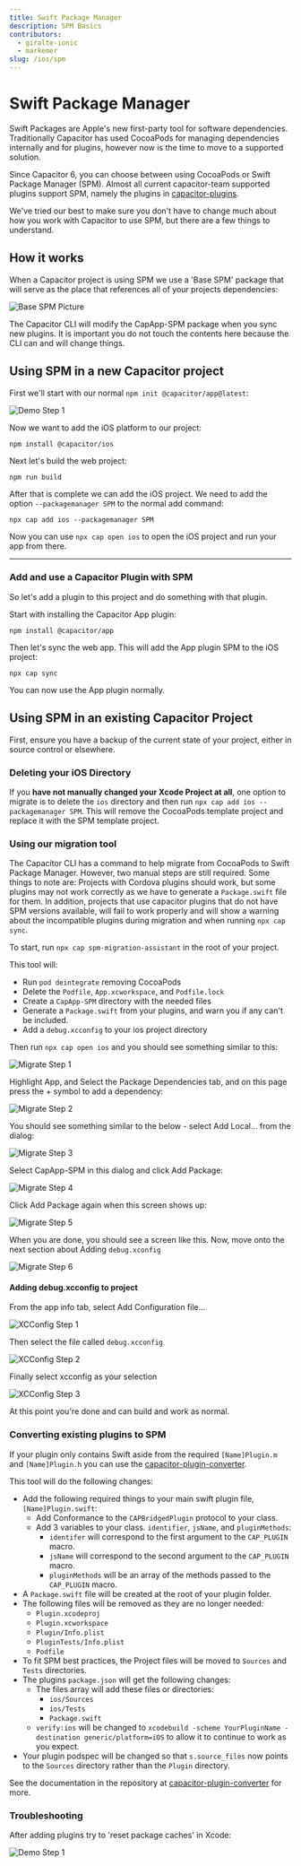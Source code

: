```yaml
---
title: Swift Package Manager
description: SPM Basics
contributors:
  - giralte-ionic
  - markemer
slug: /ios/spm
---
```


# Swift Package Manager

Swift Packages are Apple's new first-party tool for software dependencies. Traditionally Capacitor has used CocoaPods for managing dependencies internally and for plugins, however now is the time to move to a supported solution.

Since Capacitor 6, you can choose between using CocoaPods or Swift Package Manager (SPM). Almost all current capacitor-team supported plugins support SPM, namely the plugins in <a href="https://github.com/ionic-team/capacitor-plugins">capacitor-plugins</a>.

We've tried our best to make sure you don't have to change much about how you work with Capacitor to use SPM, but there are a few things to understand.

## How it works

When a Capacitor project is using SPM we use a 'Base SPM' package that will serve as the place that references all of your projects dependencies:

![Base SPM Picture](../../../static/img/v6/docs/ios/spm/base-spm.png)

The Capacitor CLI will modify the CapApp-SPM package when you sync new plugins. It is important you do not touch the contents here because the CLI can and will change things.

## Using SPM in a new Capacitor project

First we'll start with our normal `npm init @capacitor/app@latest`:

![Demo Step 1](../../../static/img/v6/docs/ios/spm/demo-step1.png)

Now we want to add the iOS platform to our project:

`npm install @capacitor/ios`

Next let's build the web project:

`npm run build`

After that is complete we can add the iOS project. We need to add the option `--packagemanager SPM` to the normal add command:

`npx cap add ios --packagemanager SPM`

Now you can use `npx cap open ios` to open the iOS project and run your app from there.

---

### Add and use a Capacitor Plugin with SPM

So let's add a plugin to this project and do something with that plugin. 

Start with installing the Capacitor App plugin:

`npm install @capacitor/app`

Then let's sync the web app. This will add the App plugin SPM to the iOS project:

`npx cap sync`

You can now use the App plugin normally.

## Using SPM in an existing Capacitor Project

First, ensure you have a backup of the current state of your project, either in source control or elsewhere.

### Deleting your iOS Directory

If you **have not manually changed your Xcode Project at all**, one option to migrate is to delete the `ios` directory and then run `npx cap add ios --packagemanager SPM`. This will remove the CocoaPods template project and replace it with the SPM template project.  

### Using our migration tool

The Capacitor CLI has a command to help migrate from CocoaPods to Swift Package Manager. However, two manual steps are still required. Some things to note are: Projects with Cordova plugins should work, but some plugins may not work correctly as we have to generate a `Package.swift` file for them. In addition, projects that use capacitor plugins that do not have SPM versions available, will fail to work properly and will show a warning about the incompatible plugins during migration and when running `npx cap sync`.

To start, run `npx cap spm-migration-assistant` in the root of your project.

This tool will:
  - Run `pod deintegrate` removing CocoaPods
  - Delete the `Podfile`, `App.xcworkspace`, and `Podfile.lock`
  - Create a `CapApp-SPM` directory with the needed files
  - Generate a `Package.swift` from your plugins, and warn you if any can't be included.
  - Add a `debug.xcconfig` to your ios project directory

Then run `npx cap open ios` and you should see something similar to this:

![Migrate Step 1](../../../static/img/spm/xcode-step-1.png)

Highlight App, and Select the Package Dependencies tab, and on this page press the + symbol to add a dependency:

![Migrate Step 2](../../../static/img/spm/xcode-step-2.png)

You should see something similar to the below - select Add Local... from the dialog:

![Migrate Step 3](../../../static/img/spm/xcode-step-3.png)

Select CapApp-SPM in this dialog and click Add Package:

![Migrate Step 4](../../../static/img/spm/xcode-step-4.png)

Click Add Package again when this screen shows up: 

![Migrate Step 5](../../../static/img/spm/xcode-step-5.png)

When you are done, you should see a screen like this. Now, move onto the next section about Adding `debug.xconfig`

![Migrate Step 6](../../../static/img/spm/xcode-step-6.png)

#### Adding debug.xcconfig to project 

From the app info tab, select Add Configuration file...

![XCConfig Step 1](../../../static/img/spm/xcconfig-step1.png)

Then select the file called `debug.xcconfig`

![XCConfig Step 2](../../../static/img/spm/xcconfig-step2.png)

Finally select xcconfig as your selection

![XCConfig Step 3](../../../static/img/spm/xcconfig-step3.png)

At this point you're done and can build and work as normal.

### Converting existing plugins to SPM

If your plugin only contains Swift aside from the required `[Name]Plugin.m` and `[Name]Plugin.h` you can use the [capacitor-plugin-converter](https://github.com/ionic-team/capacitor-plugin-converter).

This tool will do the following changes:

- Add the following required things to your main swift plugin file, `[Name]Plugin.swift`:
  - Add Conformance to the `CAPBridgedPlugin` protocol to your class.
  - Add 3 variables to your class. `identifier`, `jsName`, and `pluginMethods`:
    - `identifer` will correspond to the first argument to the `CAP_PLUGIN` macro.
    - `jsName` will correspond to the second argument to the `CAP_PLUGIN` macro.
    - `pluginMethods` will be an array of the methods passed to the `CAP_PLUGIN` macro.
- A `Package.swift` file will be created at the root of your plugin folder.
- The following files will be removed as they are no longer needed:
  - `Plugin.xcodeproj`
  - `Plugin.xcworkspace`
  - `Plugin/Info.plist`
  - `PluginTests/Info.plist`
  - `Podfile`
- To fit SPM best practices, the Project files will be moved to `Sources` and `Tests` directories.
- The plugins `package.json` will get the following changes:
  - The files array will add these files or directories:
    - `ios/Sources`
    - `ios/Tests`
    - `Package.swift`
  - `verify:ios` will be changed to `xcodebuild -scheme YourPluginName -destination generic/platform=iOS` to allow it to continue to work as you expect.
- Your plugin podspec will be changed so that `s.source_files` now points to the `Sources` directory rather than the `Plugin` directory.


See the documentation in the repository at [capacitor-plugin-converter](https://github.com/ionic-team/capacitor-plugin-converter) for more.

### Troubleshooting

After adding plugins try to 'reset package caches' in Xcode:

![Demo Step 1](../../../static/img/v6/docs/ios/spm/reset-package.png)
